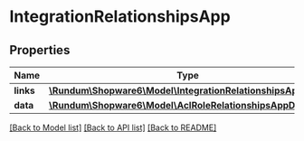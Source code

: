 # IntegrationRelationshipsApp

## Properties
Name | Type | Description | Notes
------------ | ------------- | ------------- | -------------
**links** | [**\Rundum\Shopware6\Model\IntegrationRelationshipsAppLinks**](IntegrationRelationshipsAppLinks.md) |  | [optional] 
**data** | [**\Rundum\Shopware6\Model\AclRoleRelationshipsAppData**](AclRoleRelationshipsAppData.md) |  | [optional] 

[[Back to Model list]](../../README.md#documentation-for-models) [[Back to API list]](../../README.md#documentation-for-api-endpoints) [[Back to README]](../../README.md)

